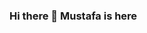 ### Hi there 👋 Mustafa is here

<!--
**Mustafagomleksiz/Mustafagomleksiz** is a ✨ _special_ ✨ repository because its `README.md` (this file) appears on your GitHub profile.

Here are some ideas to get you started:

- 🔭 I’m currently working on education field
- 🌱 I’m currently learning data science tools
Data Analysis with Python and SQL 
Data Visualization with Python and TABLEAU 
Machine Learning & Deep Learning & NLP
- 💬 Ask me about anything that you want to learn
- 📫 You can reach me, my email address: mustafagomleksiz4@gmail.com
